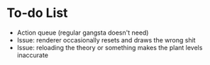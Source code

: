 # To-do List

- Action queue (regular gangsta doesn't need)
- Issue: renderer occasionally resets and draws the wrong shit
- Issue: reloading the theory or something makes the plant levels inaccurate
